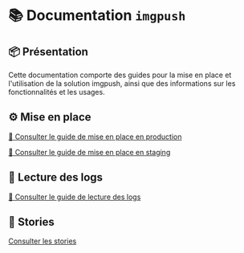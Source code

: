 # 📚 Documentation `imgpush`

## 📦 Présentation

Cette documentation comporte des guides pour la mise en place et l'utilisation de la solution imgpush, ainsi que des informations sur les fonctionnalités et les usages.

## ⚙️ Mise en place

[🚀 Consulter le guide de mise en place en production](SETUP_PROD.md)

[🧪 Consulter le guide de mise en place en staging](SETUP_STAGING.md)

## 📰 Lecture des logs

[📰 Consulter le guide de lecture des logs](LOGS.md)

## 📖 Stories

[Consulter les stories](STORIES.md)
